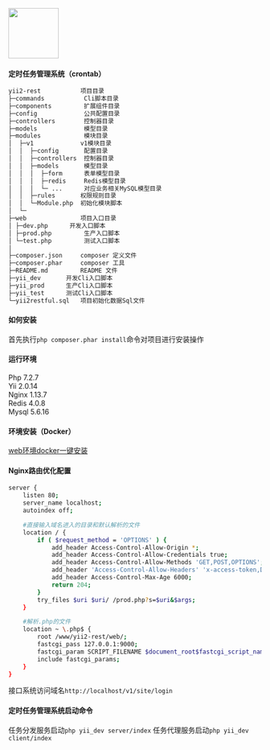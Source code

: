 [<img src="https://avatars0.githubusercontent.com/u/993323"  height="100px">](https://github.com/yiisoft)

#### 定时任务管理系统（crontab）
```bash
yii2-rest           项目目录
├─commands           Cli脚本目录
├─components         扩展组件目录
├─config             公共配置目录
├─controllers        控制器目录
├─models             模型目录
├─modules            模块目录
│  ├─v1             v1模块目录
│  │  ├─config       配置目录
│  │  ├─controllers  控制器目录
│  │  ├─models	     模型目录
│  │  │  ├─form	     表单模型目录
│  │  │  ├─redis     Redis模型目录
│  │  │  └─ ...      对应业务相关MySQL模型目录
│  │  ├─rules	    权限规则目录
│  │  └─Module.php  初始化模块脚本
│  └─
├─web               项目入口目录
│ ├─dev.php	     开发入口脚本
│ ├─prod.php	     生产入口脚本
│ └─test.php	     测试入口脚本
│
├─composer.json     composer 定义文件
├─composer.phar     composer 工具
├─README.md         README 文件
├─yii_dev	    开发Cli入口脚本
├─yii_prod	    生产Cli入口脚本
├─yii_test	    测试Cli入口脚本
└─yii2restful.sql   项目初始化数据Sql文件
```

#### 如何安装
首先执行`php composer.phar install`命令对项目进行安装操作

#### 运行环境
Php 7.2.7  
Yii 2.0.14  
Nginx 1.13.7  
Redis 4.0.8  
Mysql 5.6.16

#### 环境安装（Docker）  
[web环境docker一键安装](https://github.com/little-bit-shy/docker-web)

#### Nginx路由优化配置
```bash
server {
    listen 80;
    server_name localhost;
    autoindex off;

    #直接输入域名进入的目录和默认解析的文件
    location / {
        if ( $request_method = 'OPTIONS' ) {
            add_header Access-Control-Allow-Origin *;
            add_header Access-Control-Allow-Credentials true;
            add_header Access-Control-Allow-Methods 'GET,POST,OPTIONS';
            add_header 'Access-Control-Allow-Headers' 'x-access-token,DNT,X-Mx-ReqToken,Keep-Alive,User-Agent,X-Requested-With,If-Modified-Since,Cache-Control,Content-Type,X-Custom-Header';
            add_header Access-Control-Max-Age 6000;
            return 204;
        }
        try_files $uri $uri/ /prod.php?s=$uri&$args;
    }

    #解析.php的文件
    location ~ \.php$ {
        root /www/yii2-rest/web/;
        fastcgi_pass 127.0.0.1:9000;
        fastcgi_param SCRIPT_FILENAME $document_root$fastcgi_script_name;
        include fastcgi_params;
    }
}
```
接口系统访问域名`http://localhost/v1/site/login`  
#### 定时任务管理系统启动命令
任务分发服务启动`php yii_dev server/index`
任务代理服务启动`php yii_dev client/index`
